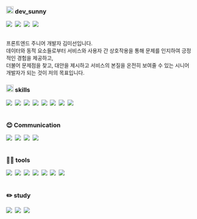 ### <img height="20" width="20" src="https://cdn.simpleicons.org/vowpalwabbit/#FF81F9" /> dev_sunny
<a href="https://msweb.tistory.com/" target="_blank"><img src="https://img.shields.io/badge/Tech_Blog-DD0B78?style=flat-square&logo=tistory&logoColor=white"/></a>&nbsp;
<a href="mailto:miseon920@gmail.com"><img src="https://img.shields.io/badge/miseon920@gmail.com-EA4335?style=flat-square&logo=Gmail&logoColor=white"/></a>&nbsp;
<a href="https://open.kakao.com/me/Su_ny" target="_blank"><img src="https://img.shields.io/badge/chat-FFCD00?style=flat-square&logo=kakaotalk&logoColor=white"/></a>&nbsp;
<a href="https://github.com/miseon920" target="_blank"><img src="https://img.shields.io/badge/github-181717?style=flat-square&logo=github&logoColor=white"/></a>&nbsp;
<br/>
<br/>


프론트엔드 주니어 개발자 김미선입니다.   
데이터와 동적 요소들로부터 서비스와 사용자 간 상호작용을 통해 문제를 인지하여 긍정적인 경험을 제공하고,   
더불어 문제점을 찾고, 대안을 제시하고 서비스의 본질을 온전히 보여줄 수 있는 시니어개발자가 되는 것이 저의 목표입니다.   


### <img height="20" width="20" src="https://cdn.simpleicons.org/shell/#FFD500" /> skills
<img src="https://img.shields.io/badge/React-61DAFB?style=flat-square&logo=react&logoColor=white"/>&nbsp;
<img src="https://img.shields.io/badge/Vue-4FC08D?style=flat-square&logo=vuedotjs&logoColor=white"/>&nbsp;
<img src="https://img.shields.io/badge/Html-E34F26?style=flat-square&logo=html5&logoColor=white"/>&nbsp;
<img src="https://img.shields.io/badge/Css-1572B6?style=flat-square&logo=css3&logoColor=white"/>&nbsp;
<img src="https://img.shields.io/badge/Scss-CC6699?style=flat-square&logo=sass&logoColor=white"/>&nbsp;
<img src="https://img.shields.io/badge/Javascript-F7DF1E?style=flat-square&logo=javascript&logoColor=white"/>&nbsp;
<img src="https://img.shields.io/badge/Typescript-3178C6?style=flat-square&logo=typescript&logoColor=white"/>&nbsp;
<img src="https://img.shields.io/badge/Jquery-0769AD?style=flat-square&logo=jquery&logoColor=white"/>&nbsp;
<br/>
<br/>

### 😊 Communication
<img src="https://img.shields.io/badge/jira-0052CC?style=flat-square&logo=jira&logoColor=white"/>&nbsp;
<img src="https://img.shields.io/badge/confluence-172B4D?style=flat-square&logo=confluence&logoColor=white"/>&nbsp;
<img src="https://img.shields.io/badge/figma-F24E1E?style=flat-square&logo=figma&logoColor=white"/>&nbsp;
<img src="https://img.shields.io/badge/zeplin-F59637?style=flat-square&logo=azurepipelines&logoColor=white"/>&nbsp;
<br/>
<br/>

### 🧑‍💻 tools
<img src="https://img.shields.io/badge/Nextjs-000000?style=flat-square&logo=nextdotjs&logoColor=white"/>&nbsp;
<img src="https://img.shields.io/badge/Nuxtjs-00DC82?style=flat-square&logo=nuxtdotjs&logoColor=white"/>&nbsp;
<img src="https://img.shields.io/badge/Bootstrap-7952B3?style=flat-square&logo=bootstrap&logoColor=white"/>&nbsp;
<img src="https://img.shields.io/badge/TailwindCSS-06B6D4?style=flat-square&logo=tailwindcss&logoColor=white"/>&nbsp;
<img src="https://img.shields.io/badge/Gnuboard-4d0585?style=flat-square&logo=gnuboard&logoColor=white"/>&nbsp;
<img src="https://img.shields.io/badge/Gitlab-FC6D26?style=flat-square&logo=gitlab&logoColor=white"/>&nbsp;
<img src="https://img.shields.io/badge/GitHub-181717?style=flat-square&logo=github&logoColor=white"/>&nbsp;
<br/>
<br/>

### ✏️ study
<img src="https://img.shields.io/badge/php-777BB4?style=flat-square&logo=php&logoColor=white"/>&nbsp;
<img src="https://img.shields.io/badge/mysql-mysql?style=flat-square&logo=mysql&logoColor=white"/>&nbsp;
<img src="https://img.shields.io/badge/java-027396?style=flat-square&logo=java&logoColor=white"/>&nbsp;
<br/>
<br/>
